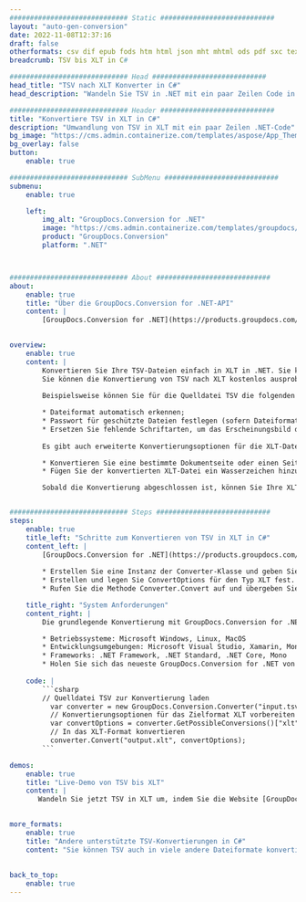 ```yaml
---
############################# Static ############################
layout: "auto-gen-conversion"
date: 2022-11-08T12:37:16
draft: false
otherformats: csv dif epub fods htm html json mht mhtml ods pdf sxc tex tsv xlam xls xlsb xlsm xlsx xlt xltm xltx xml xps
breadcrumb: TSV bis XLT in C#

############################# Head ############################
head_title: "TSV nach XLT Konverter in C#"
head_description: "Wandeln Sie TSV in .NET mit ein paar Zeilen Code in XLT um. Verwenden Sie die GroupDocs Document Conversion API, um über 160 Dateiformate zu konvertieren."

############################# Header ############################
title: "Konvertiere TSV in XLT in C#"
description: "Umwandlung von TSV in XLT mit ein paar Zeilen .NET-Code"
bg_image: "https://cms.admin.containerize.com/templates/aspose/App_Themes/V3/images/bg/header1.png"
bg_overlay: false
button:
    enable: true

############################# SubMenu ############################
submenu:
    enable: true

    left:
        img_alt: "GroupDocs.Conversion for .NET"
        image: "https://cms.admin.containerize.com/templates/groupdocs/images/product-logos/90x90-noborder/groupdocs-conversion-net.png"
        product: "GroupDocs.Conversion"
        platform: ".NET"



############################# About ############################
about:
    enable: true
    title: "Über die GroupDocs.Conversion for .NET-API"
    content: |
        [GroupDocs.Conversion for .NET](https://products.groupdocs.com/conversion/net/) kann verwendet werden, um Microsoft Word, Excel, PowerPoint, PDF, Visio und andere Formate zu konvertieren. GroupDocs.Conversion ist eine eigenständige API, die sich für Backend- und interne Systeme eignet, bei denen eine hohe Leistung erforderlich ist. Es ist unabhängig von Software wie Microsoft oder Open Office.
    

overview:
    enable: true
    content: |
        Konvertieren Sie Ihre TSV-Dateien einfach in XLT in .NET. Sie können nur ein paar C#-Codezeilen auf jeder Plattform Ihrer Wahl verwenden, z. B. Windows, Linux, macOS.
        Sie können die Konvertierung von TSV nach XLT kostenlos ausprobieren und die Qualität der Konvertierungsergebnisse bewerten. Neben einfachen Dateikonvertierungsszenarien können Sie erweiterte Optionen zum Laden der Quelldatei TSV und zum Speichern des Ausgabeergebnisses XLT ausprobieren. 
        
        Beispielsweise können Sie für die Quelldatei TSV die folgenden Ladeoptionen verwenden:

        * Dateiformat automatisch erkennen;
        * Passwort für geschützte Dateien festlegen (sofern Dateiformat dies unterstützt);
        * Ersetzen Sie fehlende Schriftarten, um das Erscheinungsbild des Dokuments beizubehalten.
        
        Es gibt auch erweiterte Konvertierungsoptionen für die XLT-Datei:

        * Konvertieren Sie eine bestimmte Dokumentseite oder einen Seitenbereich;
        * Fügen Sie der konvertierten XLT-Datei ein Wasserzeichen hinzu und vieles mehr.

        Sobald die Konvertierung abgeschlossen ist, können Sie Ihre XLT-Datei im lokalen Dateipfad oder auf einem Speicher von Drittanbietern wie FTP, Amazon S3, Google Drive, Dropbox usw. speichern. Bitte beachten Sie, dass Sie TSV in XLT muss keine zusätzliche Software installiert werden - wie MS Office, Open Office, Adobe Acrobat Reader etc.


############################# Steps ############################
steps:
    enable: true
    title_left: "Schritte zum Konvertieren von TSV in XLT in C#"
    content_left: |
        [GroupDocs.Conversion for .NET](https://products.groupdocs.com/conversion/net/) erleichtert Entwicklern das Konvertieren einer TSV-Datei in XLT mit wenigen Codezeilen.
        
        * Erstellen Sie eine Instanz der Converter-Klasse und geben Sie die Datei TSV mit dem vollständigen Pfad an
        * Erstellen und legen Sie ConvertOptions für den Typ XLT fest.
        * Rufen Sie die Methode Converter.Convert auf und übergeben Sie den vollständigen Pfad und das Format (XLT) als Parameter

    title_right: "System Anforderungen"
    content_right: |
        Die grundlegende Konvertierung mit GroupDocs.Conversion for .NET kann in nur wenigen einfachen Schritten durchgeführt werden. Unsere APIs werden auf allen wichtigen Plattformen und Betriebssystemen unterstützt. Stellen Sie vor dem Ausführen des folgenden Codes sicher, dass die folgenden Voraussetzungen auf Ihrem System installiert sind.

        * Betriebssysteme: Microsoft Windows, Linux, MacOS
        * Entwicklungsumgebungen: Microsoft Visual Studio, Xamarin, MonoDevelop
        * Frameworks: .NET Framework, .NET Standard, .NET Core, Mono
        * Holen Sie sich das neueste GroupDocs.Conversion for .NET von [Nuget](https://www.nuget.org/packages/groupdocs.conversion)
         
    code: |
        ```csharp    
        // Quelldatei TSV zur Konvertierung laden
          var converter = new GroupDocs.Conversion.Converter("input.tsv");
          // Konvertierungsoptionen für das Zielformat XLT vorbereiten
          var convertOptions = converter.GetPossibleConversions()["xlt"].ConvertOptions;
          // In das XLT-Format konvertieren
          converter.Convert("output.xlt", convertOptions);
        ```

demos:
    enable: true
    title: "Live-Demo von TSV bis XLT"
    content: |
       Wandeln Sie jetzt TSV in XLT um, indem Sie die Website [GroupDocs.Conversion App](https://products.groupdocs.app/conversion/family) besuchen. Die Online-Demo hat die folgenden Vorteile
          

more_formats:
    enable: true
    title: "Andere unterstützte TSV-Konvertierungen in C#"
    content: "Sie können TSV auch in viele andere Dateiformate konvertieren. Bitte sehen Sie sich die Liste unten an."
       
       
back_to_top:
    enable: true
---
```


